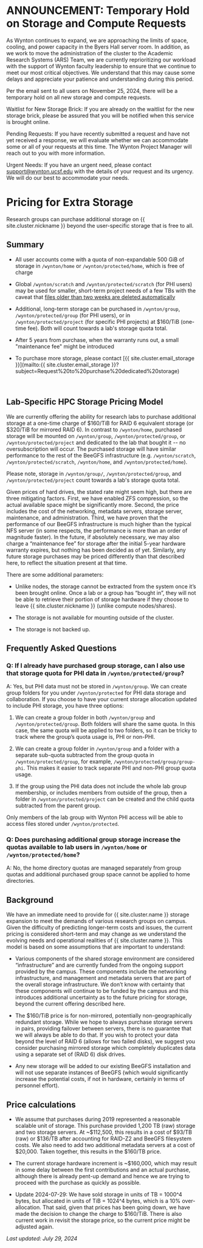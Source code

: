 # ANNOUNCEMENT: Temporary Hold on Storage and Compute Requests
As Wynton continues to expand, we are approaching the limits of space, cooling, and power capacity in the Byers Hall server room. In addition, as we work to move the administration of the cluster to the Academic Research Systems (ARS) Team, we are currently reprioritizing our workload with the support of Wynton faculty leadership to ensure that we continue to meet our most critical objectives. We understand that this may cause some delays and appreciate your patience and understanding during this period.

Per the email sent to all users on November 25, 2024, there will be a temporary hold on all new storage and compute requests.

Waitlist for New Storage Brick: If you are already on the waitlist for the new storage brick, please be assured that you will be notified when this service is brought online.  

Pending Requests: If you have recently submitted a request and have not yet received a response, we will evaluate whether we can accommodate some or all of your requests at this time. The Wynton Project Manager will reach out to you with more information. 

Urgent Needs: If you have an urgent need, please contact support@wynton.ucsf.edu with the details of your request and its urgency. We will do our best to accommodate your needs.  

# Pricing for Extra Storage

Research groups can purchase additional storage on {{ site.cluster.nickname }} beyond the user-specific storage that is free to all.

## Summary

* All user accounts come with a quota of non-expandable 500 GiB of storage in `/wynton/home` or `/wynton/protected/home`, which is free of charge

* Global `/wynton/scratch` and `/wynton/protected/scratch` (for PHI users) may be used for smaller, short-term project needs of a few TBs with the caveat that [files older than two weeks are deleted automatically](/hpc/about/specs.html#scratch-storage)

* Additional, long-term storage can be purchased in `/wynton/group`, `/wynton/protected/group` (for PHI users), or in `/wynton/protected/project` (for specific PHI projects) at $160/TiB (one-time fee).  Both will count towards a lab's storage quota total.

* After 5 years from purchase, when the warranty runs out, a small "maintenance fee" might be introduced

* To purchase more storage, please contact [{{ site.cluster.email_storage }}](mailto:{{ site.cluster.email_storage }}?subject=Request%20to%20purchase%20dedicated%20storage)

<br>


## Lab-Specific HPC Storage Pricing Model

We are currently offering the ability for research labs to purchase additional storage at a one-time charge of $160/TiB for RAID 6 equivalent storage (or $320/TiB for mirrored RAID 6).  In contrast to `/wynton/home`, purchased storage will be mounted on `/wynton/group`, `/wynton/protected/group`, or `/wynton/protected/project` and dedicated to the lab that bought it -- no oversubscription will occur.  The purchased storage will have similar performance to the rest of the BeeGFS infrastructure (e.g. `/wynton/scratch`, `/wynton/protected/scratch`, `/wynton/home`, and `/wynton/protected/home`).

Please note, storage in `/wynton/group/`, `/wynton/protected/group`, and `/wynton/protected/project` count towards a lab's storage quota total.

Given prices of hard drives, the stated rate might seem high, but there are three mitigating factors. First, we have enabled ZFS compression, so the actual available space might be significantly more. Second, the price includes the cost of the networking, metadata servers, storage server, maintenance, and administration. Third, we have proven that the performance of our BeeGFS infrastructure is much higher than the typical NFS server (in some respects, the performance is more than an order of magnitude faster). In the future, if absolutely necessary, we may also charge a “maintenance fee” for storage after the initial 5-year hardware warranty expires, but nothing has been decided as of yet. Similarly, any future storage purchases may be priced differently than that described here, to reflect the situation present at that time.

There are some additional parameters:

* Unlike nodes, the storage cannot be extracted from the system once it’s been brought online. Once a lab or a group has “bought in”, they will not be able to retrieve their portion of storage hardware if they choose to leave {{ site.cluster.nickname }} (unlike compute nodes/shares).

* The storage is not available for mounting outside of the cluster.

* The storage is not backed up.


## Frequently Asked Questions

### Q: If I already have purchased group storage, can I also use that storage quota for PHI data in `/wynton/protected/group`?

A: Yes, but PHI data must not be stored in `/wynton/group`.  We can create group folders for you under `/wynton/protected` for PHI data storage and collaboration. If you choose to have your current storage allocation updated to include PHI storage, you have three options:

1. We can create a group folder in both `/wynton/group` and `/wynton/protected/group`. Both folders will share the same quota. In this case, the same quota will be applied to two folders, so it can be tricky to track where the group’s quota usage is, PHI or non-PHI.

2. We can create a group folder in `/wynton/group` and a folder with a separate sub-quota subtracted from the group quota in `/wynton/protected/group`, for example, `/wynton/protected/group/group-phi`. This makes it easier to track separate PHI and non-PHI group quota usage.

3. If the group using the PHI data does not include the whole lab group membership, or includes members from outside of the group, then a folder in `/wynton/protected/project` can be created and the child quota subtracted from the parent group.

Only members of the lab group with Wynton PHI access will be able to access files stored under `/wynton/protected`.


### Q: Does purchasing additional group storage increase the quotas available to lab users in `/wynton/home` or `/wynton/protected/home`?

A: No, the home directory quotas are managed separately from group quotas and additional purchased group space cannot be applied to home directories.


## Background

We have an immediate need to provide for {{ site.cluster.name }} storage expansion to meet the demands of various research groups on campus. Given the difficulty of predicting longer-term costs and issues, the current pricing is considered short-term and may change as we understand the evolving needs and operational realities of {{ site.cluster.name }}. This model is based on some assumptions that are important to understand:

* Various components of the shared storage environment are considered “infrastructure” and are currently funded from the ongoing support provided by the campus.  These components include the networking infrastructure, and management and metadata servers that are part of the overall storage infrastructure. We don’t know with certainty that these components will continue to be funded by the campus and this introduces additional uncertainty as to the future pricing for storage, beyond the current offering described here.

* The $160/TiB price is for non-mirrored, potentially non-geographically redundant storage.  While we hope to always purchase storage servers in pairs, providing failover between servers, there is no guarantee that we will always be able to do that. If you wish to protect your data beyond the level of RAID 6 (allows for two failed disks), we suggest you consider purchasing mirrored storage which completely duplicates data using a separate set of (RAID 6) disk drives.

* Any new storage will be added to our existing BeeGFS installation and will not use separate instances of BeeGFS (which would significantly increase the potential costs, if not in hardware, certainly in terms of personnel effort).


## Price calculations

* We assume that purchases during 2019 represented a reasonable scalable unit of storage.  This purchase provided 1,200 TB (raw) storage and two storage servers.  At ~$112,500, this results in a cost of $93/TB (raw) or $136/TB after accounting for RAID-Z2 and BeeGFS filesystem costs. We also need to add two additional metadata servers at a cost of $20,000. Taken together, this results in the $160/TB price.

* The current storage hardware increment is ~$160,000, which may result in some delay between the first contributions and an actual purchase, although there is already pent-up demand and hence we are trying to proceed with the purchase as quickly as possible.

* Update 2024-07-29: We have sold storage in units of TB = 1000^4 bytes, but allocated in units of TiB = 1024^4 bytes, which is a 10% over-allocation. That said, given that prices has been going down, we have made the decision to change the charge to $160/TiB.  There is also current work in revisit the storage price, so the current price might be adjusted again.

_Last updated: July 29, 2024_
